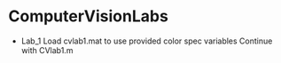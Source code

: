 # ComputerVisionLabs
* Lab_1
Load cvlab1.mat to use provided color spec variables
Continue with CVlab1.m
